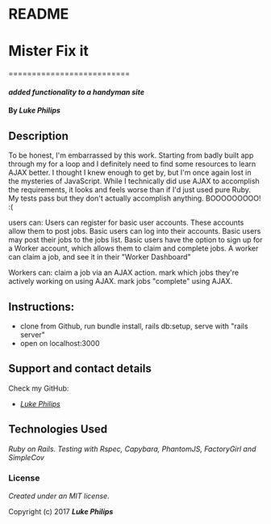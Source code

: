 # README

# Mister Fix it
==========================

#### _added functionality to a handyman site_

#### By _**Luke Philips**_

## Description

To be honest, I'm embarrassed by this work. Starting from badly built app through my for a loop and I definitely need to find some resources to learn AJAX better. I thought I knew enough to get by, but I'm once again lost in the mysteries of JavaScript. While I technically did use AJAX to accomplish the requirements, it looks and feels worse than if I'd just used pure Ruby. My tests pass but they don't actually accomplish anything. BOOOOOOOOO! :(



users can:
Users can register for basic user accounts. These accounts allow them to post jobs.
Basic users can log into their accounts.
Basic users may post their jobs to the jobs list.
Basic users have the option to sign up for a Worker account, which allows them to claim and complete jobs.
A worker can claim a job, and see it in their "Worker Dashboard"

Workers can:
claim a job via an AJAX action.
mark which jobs they're actively working on using AJAX.
mark jobs "complete" using AJAX.

## Instructions:

* clone from Github, run bundle install, rails db:setup, serve with "rails server"
* open on localhost:3000

## Support and contact details

Check my GitHub:
* _[Luke Philips](https://github.com/lukeephilips)_

## Technologies Used

_Ruby on Rails. Testing with Rspec, Capybara, PhantomJS, FactoryGirl and SimpleCov_

### License

*Created under an MIT license.*

Copyright (c) 2017 **_Luke Philips_**
